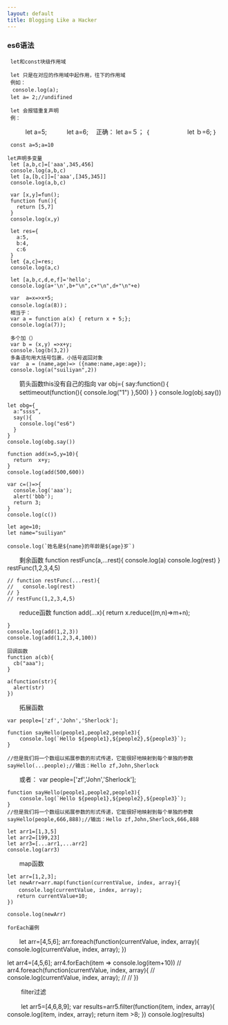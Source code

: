 ```yaml
---
layout: default
title: Blogging Like a Hacker
---
```


###  es6语法


     let和const块级作用域

     let 只是在对应的作用域中起作用，往下的作用域
     例如：
    　console.log(a);
     let a= 2;//undifined　

     let 会报错重复声明
     例：
　　　let a=5;
　　　let a=6;
    　正确：
        let a=５；
        ｛
　　　　　　let ｂ=6;
        ｝

     const a=5;a=10

    let声明多变量
     let [a,b,c]=['aaa',345,456]
     console.log(a,b,c)
     let [a,[b,c]]=['aaa',[345,345]]
     console.log(a,b,c)

     var [x,y]=fun();
     function fun(){
       return [5,7]
     }
     console.log(x,y)

     let res={
       a:5,
       b:4,
       c:6
     }
     let {a,c}=res;
     console.log(a,c)

     let [a,b,c,d,e,f]='hello';
     console.log(a+'\n',b+"\n",c+"\n",d+"\n"+e)

     var  a=x=>x+5;
     console.log(a(8))；
     相当于：
     var a = function a(x) { return x + 5;};
     console.log(a(7));

     多个加（）
     var b = (x,y) =>x+y;
     console.log(b(3,2))
     多条语句用大括号包裹，小括号返回对象
     var  a = (name,age)=> ({name:name,age:age});
     console.log(a("suiliyan",2))

　　箭头函数this没有自己的指向
    var obj={
      say:function()｛
      　　settimeout(function(){
            console.log("1")
        },500)
      }
    }
    console.log(obj.say())

    let obg={
      a:“ssss”,
      say(){
        console.log("es6")
      }
    }
    console.log(obg.say())

    function add(x=5,y=10){
      return  x+y;
    }
    console.log(add(500,600))

    var c=()=>{
      console.log('aaa');
      alert('bbb');
      return 3;
    }
    console.log(c())

    let age=10;
    let name="suiliyan"

    console.log(`姓名是${name}的年龄是${age}岁`)

　　剩余函数
    function restFunc(a,...rest){
      console.log(a)
      console.log(rest)
    }
    restFunc(1,2,3,4,5)

    // function restFunc(...rest){
    //   console.log(rest)
    // }
    // restFunc(1,2,3,4,5)

　　reduce函数
    function add(...x){
      return x.reduce((m,n)=>m+n);

    }
    console.log(add(1,2,3))
    console.log(add(1,2,3,4,100))

    回调函数
    function a(cb){
      cb("aaa");
    }

    a(function(str){
      alert(str)
    })


　　拓展函数

    var people=['zf','John','Sherlock'];

    function sayHello(people1,people2,people3){
        console.log(`Hello ${people1},${people2},${people3}`);
    }

    //但是我们将一个数组以拓展参数的形式传递，它能很好地映射到每个单独的参数
    sayHello(...people);//输出：Hello zf,John,Sherlock
　　或者：
    var people=['zf','John','Sherlock'];

    function sayHello(people1,people2,people3){
        console.log(`Hello ${people1},${people2},${people3}`);
    }
    //但是我们将一个数组以拓展参数的形式传递，它能很好地映射到每个单独的参数
    sayHello(people,666,888);//输出：Hello zf,John,Sherlock,666,888

    let arr1=[1,3,5]
    let arr2=[199,23]
    let arr3=[...arr1,...arr2]
    console.log(arr3)

　　map函数

    let arr=[1,2,3];
    let newArr=arr.map(function(currentValue, index, array){
      　console.log(currentValue, index, array);
       return currentValue+10;
    })

    console.log(newArr)

    forEach遍例

　　let arr=[4,5,6];
   arr.foreach(function(currentValue, index, array){
      console.log(currentValue, index, array);
   })

   let arr4=[4,5,6];
    arr4.forEach(item => console.log(item+10))
    //  arr4.foreach(function(currentValue, index, array){
    //     console.log(currentValue, index, array);
    //
    //  })

　　 filter过滤

　　 let arr5=[4,6,8,9];
    var results=arr5.filter(function(item, index, array){
      console.log(item, index,  array);
      return item >8;
     })
    console.log(results)
